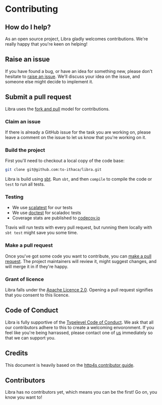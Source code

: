 # Contributing

## How do I help?

As an open source project, Libra gladly welcomes contributions.  We're really happy that you're keen on helping!

## Raise an issue

If you have found a bug, or have an idea for something new, please don't hesitate to [raise an issue](https://github.com/to-ithaca/libra/issues/new).
We'll discuss your idea on the issue, and someone else might decide to implement it.  

## Submit a pull request
Libra uses the [fork and pull](https://help.github.com/articles/about-pull-requests/) model for contributions.

### Claim an issue

If there is already a GitHub issue for the task you are working on, please leave a comment on the issue to let us know that you're working on it.

### Build the project

First you'll need to checkout a local copy of the code base:

```sh
git clone git@github.com:to-ithaca/libra.git
```

Libra is build using [sbt](http://www.scala-sbt.org/).  Run `sbt`, and then `compile` to compile the code or `test` to run all tests.

### Testing

- We use [scalatest](https://github.com/scalatest/scalatest) for our tests
- We use [doctest](https://github.com/tkawachi/sbt-doctest) for scaladoc tests
- Coverage stats are published to [codecov.io](https://codecov.io/gh/to-ithaca/libra)

Travis will run tests with every pull request, but running them locally with `sbt test` might save you some time.

### Make a pull request

Once you've got some code you want to contribute, you can [make a pull request](https://github.com/to-ithaca/libra/pulls/new).
The project maintainers will review it, might suggest changes, and will merge it in if they're happy.

### Grant of licence

Libra falls under the [Apache Licence 2.0](https://github.com/to-ithaca/libra/blob/master/LICENSE).  Opening a pull request signifies that you consent to this licence.

## Code of Conduct

Libra is fully supportive of the [Typelevel Code of Conduct](http://typelevel.org/conduct.html).  We ask that all our contributors adhere to this to create a welcoming envoronment.  If you feel like you're being harrassed, please contact one of [us](https://github.com/to-ithaca/libra#project-maintainers) immediately so that we can support you.

## Credits

This document is heavily based on the [http4s contributor guide](https://github.com/http4s/http4s/blob/master/CONTRIBUTING.md).

## Contributors

Libra has no contributors yet, which means you can be the first! Go on, you know you want to!
